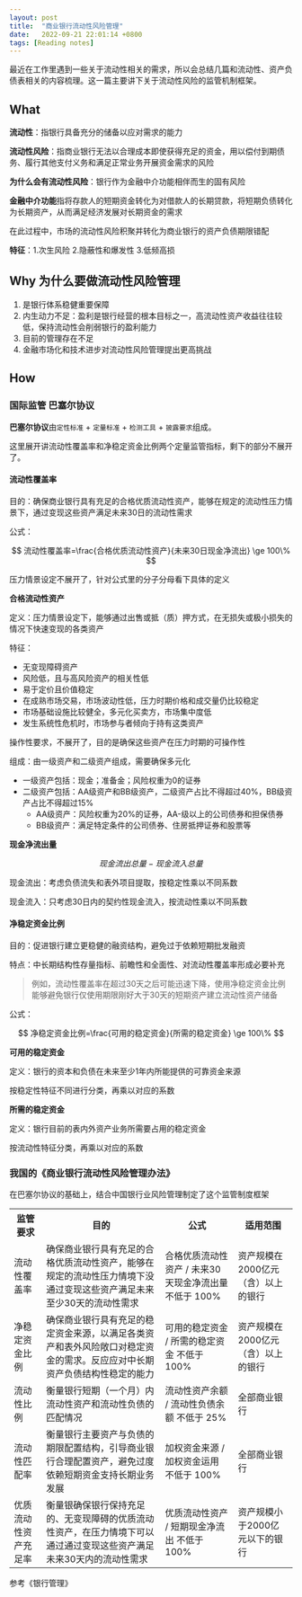 ```yaml
---
layout: post
title:  "商业银行流动性风险管理"
date:   2022-09-21 22:01:14 +0800
tags: [Reading notes]
---
```

最近在工作里遇到一些关于流动性相关的需求，所以会总结几篇和流动性、资产负债表相关的内容梳理。这一篇主要讲下关于流动性风险的监管机制框架。

## What

**流动性**：指银行具备充分的储备以应对需求的能力

**流动性风险**：指商业银行无法以合理成本即使获得充足的资金，用以偿付到期债务、履行其他支付义务和满足正常业务开展资金需求的风险

**为什么会有流动性风险**：银行作为金融中介功能相伴而生的固有风险

**金融中介功能**指将存款人的短期资金转化为对借款人的长期贷款，将短期负债转化为长期资产，从而满足经济发展对长期资金的需求

在此过程中，市场的流动性风险积聚并转化为商业银行的资产负债期限错配

**特征**：1.次生风险 2.隐蔽性和爆发性 3.低频高损

## Why 为什么要做流动性风险管理

1. 是银行体系稳健重要保障
2. 内生动力不足：盈利是银行经营的根本目标之一，高流动性资产收益往往较低，保持流动性会削弱银行的盈利能力
3. 目前的管理存在不足
4. 金融市场化和技术进步对流动性风险管理提出更高挑战

## How

### 国际监管 巴塞尔协议

**巴塞尔协议**由`定性标准` + `定量标准` + `检测工具` + `披露要求`组成。

这里展开讲流动性覆盖率和净稳定资金比例两个定量监管指标，剩下的部分不展开了。

#### 流动性覆盖率

目的：确保商业银行具有充足的合格优质流动性资产，能够在规定的流动性压力情景下，通过变现这些资产满足未来30日的流动性需求

公式：

$$
流动性覆盖率=\frac{合格优质流动性资产}{未来30日现金净流出} \ge 100\%
$$

压力情景设定不展开了，针对公式里的分子分母看下具体的定义

**合格流动性资产**

定义：压力情景设定下，能够通过出售或抵（质）押方式，在无损失或极小损失的情况下快速变现的各类资产

特征：

- 无变现障碍资产
- 风险低，且与高风险资产的相关性低
- 易于定价且价值稳定
- 在成熟市场交易，市场波动性低，压力时期价格和成交量仍比较稳定
- 市场基础设施比较健全，多元化买卖方，市场集中度低
- 发生系统性危机时，市场参与者倾向于持有这类资产

操作性要求，不展开了，目的是确保这些资产在压力时期的可操作性

组成：由一级资产和二级资产组成，需要确保多元化

- 一级资产包括：现金；准备金；风险权重为0的证券
- 二级资产包括：AA级资产和BB级资产，二级资产占比不得超过40%，BB级资产占比不得超过15%
  - AA级资产：风险权重为20%的证券，AA-级以上的公司债券和担保债券
  - BB级资产：满足特定条件的公司债券、住房抵押证券和股票等

**现金净流出量**

$$
现金流出总量 - 现金流入总量
$$

现金流出：考虑负债流失和表外项目提取，按稳定性乘以不同系数

现金流入：只考虑30日内的契约性现金流入，按流动性乘以不同系数

#### 净稳定资金比例

目的：促进银行建立更稳健的融资结构，避免过于依赖短期批发融资

特点：中长期结构性存量指标、前瞻性和全面性、对流动性覆盖率形成必要补充

> 例如，流动性覆盖率在超过30天之后可能迅速下降，使用净稳定资金比例能够避免银行仅使用期限刚好大于30天的短期资产建立流动性资产储备
>

公式：

$$
净稳定资金比例=\frac{可用的稳定资金}{所需的稳定资金} \ge 100\%
$$

**可用的稳定资金**

定义：银行的资本和负债在未来至少1年内所能提供的可靠资金来源

按稳定性特征不同进行分类，再乘以对应的系数

**所需的稳定资金**

定义：银行目前的表内外资产业务所需要占用的稳定资金

按流动性特征分类，再乘以对应的系数

### 我国的《商业银行流动性风险管理办法》

在巴塞尔协议的基础上，结合中国银行业风险管理制定了这个监管制度框架
<table>
<tr>
  <th>监管要求</th>
  <th>目的</th>
  <th>公式</th>
  <th>适用范围</th>
</tr>
<tr>
  <td>
  流动性覆盖率
  </td>
  <td>
  确保商业银行具有充足的合格优质流动性资产，能够在规定的流动性压力情境下没通过变现这些资产满足未来至少30天的流动性需求
  </td>
  <td>
  合格优质流动性资产 / 未来30天现金净流出量
  不低于 100%
  </td>
  <td>
  资产规模在2000亿元（含）以上的银行
  </td>
</tr>
<tr>
  <td>
  净稳定资金比例
  </td>
  <td>
  确保商业银行具有充足的稳定资金来源，以满足各类资产和表外风险敞口对稳定资金的需求。反应应对中长期资产负债结构性稳定的能力
  </td>
  <td>
  可用的稳定资金 / 所需的稳定资金
  不低于 100%
  </td>
  <td>
  资产规模在2000亿元（含）以上的银行
  </td>
</tr>
<tr>
  <td>
  流动性比例
  </td>
  <td>
  衡量银行短期（一个月）内流动性资产和流动性负债的匹配情况
  </td>
  <td>
  流动性资产余额 / 流动性负债余额
  不低于 25%
  </td>
  <td>
  全部商业银行
  </td>
</tr>
<tr>
  <td>
  流动性匹配率
  </td>
  <td>
  衡量银行主要资产与负债的期限配置结构，引导商业银行合理配置资产，避免过度依赖短期资金支持长期业务发展
  </td>
  <td>
  加权资金来源 / 加权资金运用
  不低于 100%
  </td>
  <td>
  全部商业银行
  </td>
</tr>
<tr>
  <td>
  优质流动性资产充足率
  </td>
  <td>
  衡量银确保银行保持充足的、无变现障碍的优质流动性资产，在压力情境下可以通过通过变现这些资产满足未来30天内的流动性需求
  </td>
  <td>
  优质流动性资产 / 短期现金净流出
  不低于 100%
  </td>
  <td>
  资产规模小于2000亿元以下的银行
  </td>
</tr>
</table>

参考《银行管理》
